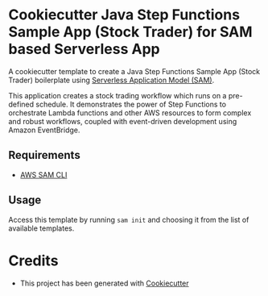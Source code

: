 # Cookiecutter Java Step Functions Sample App (Stock Trader) for SAM based Serverless App

A cookiecutter template to create a Java Step Functions Sample App (Stock Trader) boilerplate using [Serverless Application Model (SAM)](https://github.com/awslabs/serverless-application-model).

This application creates a stock trading workflow which runs on a pre-defined schedule. It demonstrates the power of Step Functions to orchestrate Lambda functions and other AWS resources to form complex and robust workflows, coupled with event-driven development using Amazon EventBridge.

## Requirements

* [AWS SAM CLI](https://github.com/awslabs/aws-sam-cli)

## Usage

Access this template by running `sam init` and choosing it from the list of available templates.

# Credits

* This project has been generated with [Cookiecutter](https://github.com/audreyr/cookiecutter)
